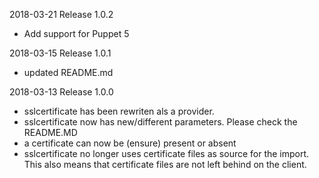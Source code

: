 2018-03-21 Release 1.0.2
- Add support for Puppet 5

2018-03-15 Release 1.0.1
- updated README.md

2018-03-13 Release 1.0.0
- sslcertificate has been rewriten als a provider.
 - sslcertificate now has new/different parameters. Please check the README.MD
 - a certificate can now be (ensure) present or absent
 - sslcertificate no longer uses certificate files as source for the import. 
   This also means that certificate files are not left behind on the client.
